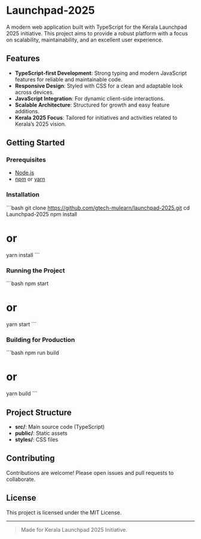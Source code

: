# Launchpad-2025

A modern web application built with TypeScript for the Kerala Launchpad 2025 initiative. This project aims to provide a robust platform with a focus on scalability, maintainability, and an excellent user experience.

## Features

- **TypeScript-first Development**: Strong typing and modern JavaScript features for reliable and maintainable code.
- **Responsive Design**: Styled with CSS for a clean and adaptable look across devices.
- **JavaScript Integration**: For dynamic client-side interactions.
- **Scalable Architecture**: Structured for growth and easy feature additions.
- **Kerala 2025 Focus**: Tailored for initiatives and activities related to Kerala’s 2025 vision.

## Getting Started

### Prerequisites

- [Node.js](https://nodejs.org/)
- [npm](https://www.npmjs.com/) or [yarn](https://yarnpkg.com/)

### Installation

\`\`\`bash
git clone https://github.com/gtech-mulearn/launchpad-2025.git
cd Launchpad-2025
npm install
# or
yarn install
\`\`\`

### Running the Project

\`\`\`bash
npm start
# or
yarn start
\`\`\`

### Building for Production

\`\`\`bash
npm run build
# or
yarn build
\`\`\`

## Project Structure

- **src/**: Main source code (TypeScript)
- **public/**: Static assets
- **styles/**: CSS files

## Contributing

Contributions are welcome! Please open issues and pull requests to collaborate.

## License

This project is licensed under the MIT License.

---

> Made for Kerala Launchpad 2025 Initiative.

